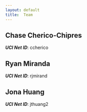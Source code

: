 ```yaml
---
layout: default
title:  Team
---
```


## Chase Cherico-Chipres
***UCI Net ID***: ccherico

## Ryan Miranda
***UCI Net ID***: rjmirand

## Jona Huang
***UCI Net ID***: jthuang2

